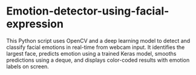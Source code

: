 # Emotion-detector-using-facial-expression
This Python script uses OpenCV and a deep learning model to detect and classify facial emotions in real-time from webcam input. It identifies the largest face, predicts emotion using a trained Keras model, smooths predictions using a deque, and displays color-coded results with emotion labels on screen.
